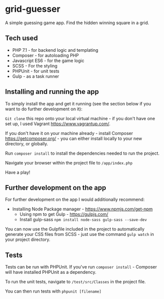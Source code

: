 # grid-guesser

A simple guessing game app. Find the hidden winning square in a grid.


## Tech used

* PHP 7.1 - for backend logic and templating
* Composer - for autoloading PHP
* Javascript ES6 - for the game logic
* SCSS - For the styling
* PHPUnit - for unit tests
* Gulp - as a task runner

## Installing and running the app

To simply install the app and get it running (see the section below if you want to do further development on it):

`Git clone` this repo onto your local virtual machine - if you don't have one set up, I used Vagrant https://www.vagrantup.com/.

If you don't have it on your machine already - install Composer https://getcomposer.org/ - you can either install locally to your new directory, or globally.

Run `composer install` to install the dependencies needed to run the project. 

Navigate your browser within the project file to `/app/index.php`

Have a play!

## Further development on the app

For further development on the app I would additionally recommend:

* Installing Node Package manager - https://www.npmjs.com/get-npm
  * Using npm to get Gulp - https://gulpjs.com/
  * Install gulp-sass `npm install node-sass gulp-sass --save-dev`
  
You can now use the Gulpfile included in the project to automatically generate your CSS files from SCSS - just use the command `gulp watch` in your project directory.
  
## Tests

Tests can be run with PHPUnit. If you've run `composer install` - Composer will have installed PHPUnit as a dependency.

To run the unit tests, navigate to `/test/src/Classes` in the project file.

You can then run tests with `phpunit [filename]`